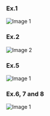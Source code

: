 ### Ex.1
![Image 1](https://github.com/AshleyBlair/SQL/blob/master/LAB6/screenshots/LAB6_task1.png)

### Ex.2
![Image 2](https://github.com/AshleyBlair/SQL/blob/master/LAB6/screenshots/LAB6_task2.png)

### Ex.5
![Image 1](https://github.com/AshleyBlair/SQL/blob/master/LAB6/screenshots/Lab6_task5.png)

### Ex.6, 7 and 8
![Image 1](https://github.com/AshleyBlair/SQL/blob/master/LAB6/screenshots/Lab6_tasks_6_7_8.png)
